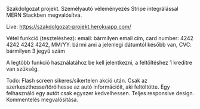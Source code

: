 Szakdolgozat projekt. Személyautó véleményezés Stripe integrálással MERN Stackben megvalósítva.

Live: https://szakdolgozat-projekt.herokuapp.com/

Vétel funkció (teszteléshez):
email: bármilyen email cím,
card number: 4242 4242 4242 4242,
MM/YY: bármi ami a jelenlegi dátumtól később van,
CVC: bármilyen 3 jegyű szám

A legtöbb funkció használatához be kell jelentkezni, a feltöltéshez 1 kreditre van szükség.

Todo:
Flash screen sikeres/sikertelen akció után.
Csak az szerkeszthesse/törölhesse az autó információit, aki feltöltötte.
Egy felhasználó egy autót csak egyszer kedvelhessen.
Teljes responsive design.
Kommentelés megvalósítása.